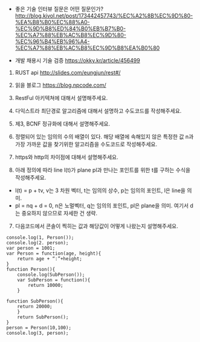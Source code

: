 
- 좋은 기술 인터뷰 질문은 어떤 질문인가?
  http://blog.kivol.net/post/173442457743/%EC%A2%8B%EC%9D%80-%EA%B8%B0%EC%88%A0-%EC%9D%B8%ED%84%B0%EB%B7%B0-%EC%A7%88%EB%AC%B8%EC%9D%80-%EC%96%B4%EB%96%A4-%EC%A7%88%EB%AC%B8%EC%9D%B8%EA%B0%80

- 개발 채용시 기술 검증 
https://okky.kr/article/456499

1. RUST api 
http://slides.com/eungjun/rest#/

2. 읽을 블로그 
https://blog.npcode.com/


1. RestFul 아키텍쳐에 대해서 설명해주세요.


2. 다익스트라 최단경로 알고리즘에 대해서 설명하고 수도코드를 작성해주세요.


3. 제3, BCNF 정규화에 대해서 설명해주세요.


4. 정렬되어 있는 임의의 수의 배열이 있다. 해당 배열에 속해있지 않은 특정한 값 n과 가장 가까운 값을 찾기위한 알고리즘을 수도코드로 작성해주세요.


5. https와 http의 차이점에 대해서 설명해주세요.


6. 아래 정의에 따라 line l(t)가 plane pl과 만나는 포인트를 위한 t를 구하는 수식을 작성해주세요.
- l(t) = p + tv, v는 3 차원 벡터, t는 임의의 상수, p는 임의의 포인트, l은 line을 의미.
- pl = nq + d = 0, n은 노멀벡터, q는 임의의 포인트, pl은 plane을 의미. 여기서 d는 중요하지 않으므로 자세한 건 생략.


7. 다음코드에서 콘솔이 찍히는 값과 해당값이 어떻게 나왔는지 설명해주세요.
```
console.log(1, Person());
console.log(2. person);
var person = 1001;
var Person = function(age, height){
	return age + “:”+height;
}
function Person(){
	console.log(SubPerson());
	var SubPerson = function(){
		return 10000;
	}

function SubPerson(){
	return 20000;
	}
	return SubPerson();
}
person = Person(10,100);
console.log(3, person);
```
